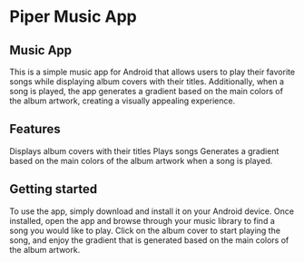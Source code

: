 # Piper Music App
## Music App
This is a simple music app for Android that allows users to play their favorite songs while displaying album covers with their titles. 
Additionally, when a song is played, the app generates a gradient based on the main colors of the album artwork, creating a visually appealing experience.

## Features
Displays album covers with their titles
Plays songs
Generates a gradient based on the main colors of the album artwork when a song is played.

## Getting started
To use the app, simply download and install it on your Android device. Once installed, open the app and browse through your music library to find a song you would like to play. Click on the album cover to start playing the song, and enjoy the gradient that is generated based on the main colors of the album artwork.
